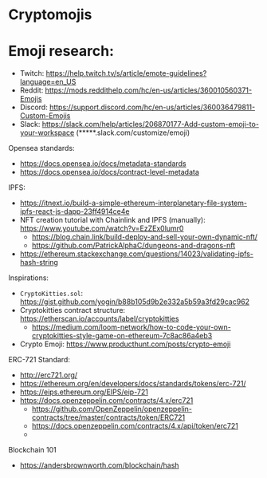 # Cryptomojis

# Emoji research:
* Twitch: https://help.twitch.tv/s/article/emote-guidelines?language=en_US
* Reddit: https://mods.reddithelp.com/hc/en-us/articles/360010560371-Emojis
* Discord: https://support.discord.com/hc/en-us/articles/360036479811-Custom-Emojis
* Slack: https://slack.com/help/articles/206870177-Add-custom-emoji-to-your-workspace (*****.slack.com/customize/emoji)

Opensea standards:
* https://docs.opensea.io/docs/metadata-standards
* https://docs.opensea.io/docs/contract-level-metadata

IPFS:
* https://itnext.io/build-a-simple-ethereum-interplanetary-file-system-ipfs-react-js-dapp-23ff4914ce4e
* NFT creation tutorial with Chainlink and IPFS (manually): https://www.youtube.com/watch?v=EzZEx0lumr0
  * https://blog.chain.link/build-deploy-and-sell-your-own-dynamic-nft/
  * https://github.com/PatrickAlphaC/dungeons-and-dragons-nft
* https://ethereum.stackexchange.com/questions/14023/validating-ipfs-hash-string

Inspirations:
* `CryptoKitties.sol`: https://gist.github.com/yogin/b88b105d9b2e332a5b59a3fd29cac962
* Cryptokitties contract structure: https://etherscan.io/accounts/label/cryptokitties
  * https://medium.com/loom-network/how-to-code-your-own-cryptokitties-style-game-on-ethereum-7c8ac86a4eb3
* Crypto Emoji: https://www.producthunt.com/posts/crypto-emoji

ERC-721 Standard:
* http://erc721.org/
* https://ethereum.org/en/developers/docs/standards/tokens/erc-721/
* https://eips.ethereum.org/EIPS/eip-721
* https://docs.openzeppelin.com/contracts/4.x/erc721
    * https://github.com/OpenZeppelin/openzeppelin-contracts/tree/master/contracts/token/ERC721
    * https://docs.openzeppelin.com/contracts/4.x/api/token/erc721
    * 

Blockchain 101
* https://andersbrownworth.com/blockchain/hash
